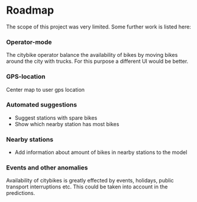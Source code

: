 # Roadmap

The scope of this project was very limited. Some further work is listed here:

### Operator-mode

The citybike operator balance the availability of bikes by moving bikes around the city with trucks. For this purpose a different UI would be better.

### GPS-location

Center map to user gps location

### Automated suggestions

- Suggest stations with spare bikes
- Show which nearby station has most bikes

### Nearby stations

- Add information about amount of bikes in nearby stations to the model

### Events and other anomalies

Availability of citybikes is greatly effected by events, holidays, public transport interruptions etc. This could be taken into account in the predictions.

